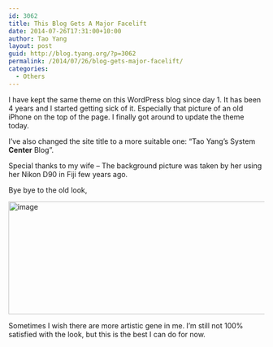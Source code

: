 ```yaml
---
id: 3062
title: This Blog Gets A Major Facelift
date: 2014-07-26T17:31:00+10:00
author: Tao Yang
layout: post
guid: http://blog.tyang.org/?p=3062
permalink: /2014/07/26/blog-gets-major-facelift/
categories:
  - Others
---
```

I have kept the same theme on this WordPress blog since day 1. It has been 4 years and I started getting sick of it. Especially that picture of an old iPhone on the top of the page. I finally got around to update the theme today.

I’ve also changed the site title to a more suitable one: “Tao Yang’s System <strong>Center</strong> Blog”.

Special thanks to my wife – The background picture was taken by her using her Nikon D90 in Fiji few years ago.

Bye bye to the old look,

<a href="http://blog.tyang.org/wp-content/uploads/2014/07/image23.png"><img style="background-image: none; padding-top: 0px; padding-left: 0px; display: inline; padding-right: 0px; border: 0px;" title="image" src="http://blog.tyang.org/wp-content/uploads/2014/07/image_thumb23.png" alt="image" width="684" height="222" border="0" /></a>

Sometimes I wish there are more artistic gene in me. I’m still not 100% satisfied with the look, but this is the best I can do for now.